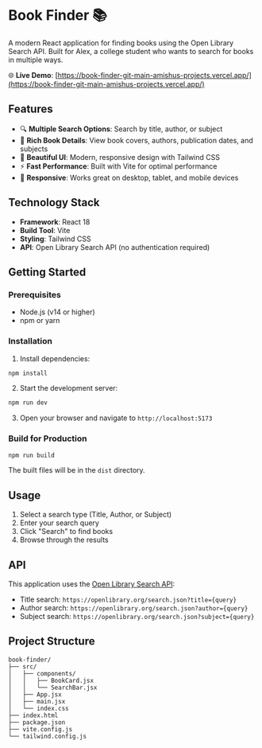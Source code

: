 # Book Finder 📚

A modern React application for finding books using the Open Library Search API. Built for Alex, a college student who wants to search for books in multiple ways.

🌐 **Live Demo**: [https://book-finder-git-main-amishus-projects.vercel.app/](https://book-finder-git-main-amishus-projects.vercel.app/)

## Features

- 🔍 **Multiple Search Options**: Search by title, author, or subject
- 📖 **Rich Book Details**: View book covers, authors, publication dates, and subjects
- 🎨 **Beautiful UI**: Modern, responsive design with Tailwind CSS
- ⚡ **Fast Performance**: Built with Vite for optimal performance
- 📱 **Responsive**: Works great on desktop, tablet, and mobile devices

## Technology Stack

- **Framework**: React 18
- **Build Tool**: Vite
- **Styling**: Tailwind CSS
- **API**: Open Library Search API (no authentication required)

## Getting Started

### Prerequisites

- Node.js (v14 or higher)
- npm or yarn

### Installation

1. Install dependencies:
```bash
npm install
```

2. Start the development server:
```bash
npm run dev
```

3. Open your browser and navigate to `http://localhost:5173`

### Build for Production

```bash
npm run build
```

The built files will be in the `dist` directory.

## Usage

1. Select a search type (Title, Author, or Subject)
2. Enter your search query
3. Click "Search" to find books
4. Browse through the results

## API

This application uses the [Open Library Search API](https://openlibrary.org/dev/docs/api/search):
- Title search: `https://openlibrary.org/search.json?title={query}`
- Author search: `https://openlibrary.org/search.json?author={query}`
- Subject search: `https://openlibrary.org/search.json?subject={query}`

## Project Structure

```
book-finder/
├── src/
│   ├── components/
│   │   ├── BookCard.jsx
│   │   └── SearchBar.jsx
│   ├── App.jsx
│   ├── main.jsx
│   └── index.css
├── index.html
├── package.json
├── vite.config.js
└── tailwind.config.js
```
 